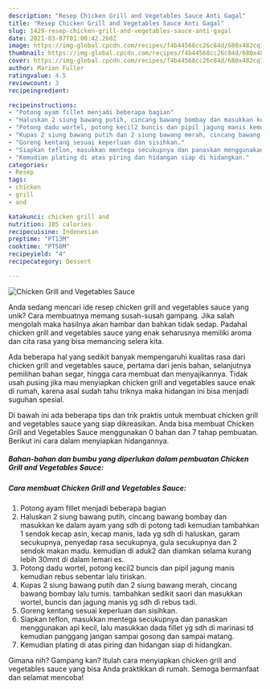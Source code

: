 ```yaml
---
description: "Resep Chicken Grill and Vegetables Sauce Anti Gagal"
title: "Resep Chicken Grill and Vegetables Sauce Anti Gagal"
slug: 1429-resep-chicken-grill-and-vegetables-sauce-anti-gagal
date: 2021-03-07T01:00:42.260Z
image: https://img-global.cpcdn.com/recipes/f4b44568cc26c84d/680x482cq70/chicken-grill-and-vegetables-sauce-foto-resep-utama.jpg
thumbnail: https://img-global.cpcdn.com/recipes/f4b44568cc26c84d/680x482cq70/chicken-grill-and-vegetables-sauce-foto-resep-utama.jpg
cover: https://img-global.cpcdn.com/recipes/f4b44568cc26c84d/680x482cq70/chicken-grill-and-vegetables-sauce-foto-resep-utama.jpg
author: Marion Fuller
ratingvalue: 4.5
reviewcount: 3
recipeingredient:

recipeinstructions:
- "Potong ayam fillet menjadi beberapa bagian"
- "Haluskan 2 siung bawang putih, cincang bawang bombay dan masukkan ke dalam ayam yang sdh di potong tadi kemudian tambahkan 1 sendok kecap asin, kecap manis, lada yg sdh di haluskan, garam secukupnya, penyedap rasa secukupnya, gula secukupnya dan 2 sendok makan madu. kemudian di aduk2 dan diamkan selama kurang lebih 30mnt di dalam lemari es."
- "Potong dadu wortel, potong kecil2 buncis dan pipil jagung manis kemudian rebus sebentar lalu tiriskan."
- "Kupas 2 siung bawang putih dan 2 siung bawang merah, cincang bawang bombay lalu tumis. tambahkan sedikit saori dan masukkan wortel, buncis dan jagung manis yg sdh di rebus tadi."
- "Goreng kentang sesuai keperluan dan sisihkan."
- "Siapkan teflon, masukkan mentega secukupnya dan panaskan menggunakan api kecil, lalu masukkan dada fillet yg sdh di marinasi td kemudian panggang jangan sampai gosong dan sampai matang."
- "Kemudian plating di atas piring dan hidangan siap di hidangkan."
categories:
- Resep
tags:
- chicken
- grill
- and

katakunci: chicken grill and 
nutrition: 185 calories
recipecuisine: Indonesian
preptime: "PT13M"
cooktime: "PT58M"
recipeyield: "4"
recipecategory: Dessert

---
```



![Chicken Grill and Vegetables Sauce](https://img-global.cpcdn.com/recipes/f4b44568cc26c84d/680x482cq70/chicken-grill-and-vegetables-sauce-foto-resep-utama.jpg)

Anda sedang mencari ide resep chicken grill and vegetables sauce yang unik? Cara membuatnya memang susah-susah gampang. Jika salah mengolah maka hasilnya akan hambar dan bahkan tidak sedap. Padahal chicken grill and vegetables sauce yang enak seharusnya memiliki aroma dan cita rasa yang bisa memancing selera kita.

Ada beberapa hal yang sedikit banyak mempengaruhi kualitas rasa dari chicken grill and vegetables sauce, pertama dari jenis bahan, selanjutnya pemilihan bahan segar, hingga cara membuat dan menyajikannya. Tidak usah pusing jika mau menyiapkan chicken grill and vegetables sauce enak di rumah, karena asal sudah tahu triknya maka hidangan ini bisa menjadi suguhan spesial.




Di bawah ini ada beberapa tips dan trik praktis untuk membuat chicken grill and vegetables sauce yang siap dikreasikan. Anda bisa membuat Chicken Grill and Vegetables Sauce menggunakan 0 bahan dan 7 tahap pembuatan. Berikut ini cara dalam menyiapkan hidangannya.

<!--inarticleads1-->

##### Bahan-bahan dan bumbu yang diperlukan dalam pembuatan Chicken Grill and Vegetables Sauce:





<!--inarticleads2-->

##### Cara membuat Chicken Grill and Vegetables Sauce:

1. Potong ayam fillet menjadi beberapa bagian
1. Haluskan 2 siung bawang putih, cincang bawang bombay dan masukkan ke dalam ayam yang sdh di potong tadi kemudian tambahkan 1 sendok kecap asin, kecap manis, lada yg sdh di haluskan, garam secukupnya, penyedap rasa secukupnya, gula secukupnya dan 2 sendok makan madu. kemudian di aduk2 dan diamkan selama kurang lebih 30mnt di dalam lemari es.
1. Potong dadu wortel, potong kecil2 buncis dan pipil jagung manis kemudian rebus sebentar lalu tiriskan.
1. Kupas 2 siung bawang putih dan 2 siung bawang merah, cincang bawang bombay lalu tumis. tambahkan sedikit saori dan masukkan wortel, buncis dan jagung manis yg sdh di rebus tadi.
1. Goreng kentang sesuai keperluan dan sisihkan.
1. Siapkan teflon, masukkan mentega secukupnya dan panaskan menggunakan api kecil, lalu masukkan dada fillet yg sdh di marinasi td kemudian panggang jangan sampai gosong dan sampai matang.
1. Kemudian plating di atas piring dan hidangan siap di hidangkan.




Gimana nih? Gampang kan? Itulah cara menyiapkan chicken grill and vegetables sauce yang bisa Anda praktikkan di rumah. Semoga bermanfaat dan selamat mencoba!
